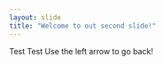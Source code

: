 ```yaml
---
layout: slide
title: "Welcome to out second slide!"
---
```

Test Test
Use the left arrow to go back!
